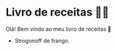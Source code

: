 # Livro de receitas :woman_cook:

Olá! Bem vindo ao meu livro de receitas :wave:

- Strogonoff de frango.

